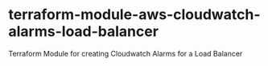 # terraform-module-aws-cloudwatch-alarms-load-balancer
Terraform Module for creating Cloudwatch Alarms for a Load Balancer
